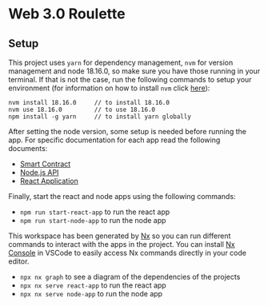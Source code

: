 # Web 3.0 Roulette

## Setup

This project uses `yarn` for dependency management, `nvm` for version management and node 18.16.0, so make sure you have those running in your terminal. If that is not the case, run the following commands to setup your environment (for information on how to install `nvm` click [here](https://github.com/nvm-sh/nvm#installing-and-updating)):

```
nvm install 18.16.0     // to install 18.16.0
nvm use 18.16.0         // to use 18.16.0
npm install -g yarn     // to install yarn globally
```

After setting the node version, some setup is needed before running the app. For specific documentation for each app read the following documents:

- [Smart Contract](./docs/truffle-app.md)
- [Node.js API](./docs/node-app.md)
- [React Application](./docs/react-app.md)

Finally, start the react and node apps using the following commands:

- `npm run start-react-app` to run the react app
- `npm run start-node-app` to run the node app

This workspace has been generated by [Nx](https://nx.dev) so you can run different commands to interact with the apps in the project. You can install [Nx Console](https://marketplace.visualstudio.com/items?itemName=nrwl.angular-console&utm_source=nx-project) in VSCode to easily access Nx commands directly in your code editor.

- `npx nx graph` to see a diagram of the dependencies of the projects
- `npx nx serve react-app` to run the react app
- `npx nx serve node-app` to run the node app
